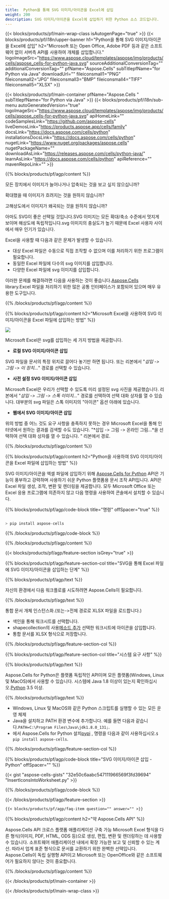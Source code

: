 ```yaml
---
title:  Python을 통해 SVG 이미지/아이콘을 Excel에 삽입
weight: 200
description: SVG 이미지/아이콘을 Excel에 삽입하기 위한 Python 소스 코드입니다.
---
```

{{< blocks/products/pf/main-wrap-class isAutogenPage="true" >}}
{{< blocks/products/pf/i18n/upper-banner h1="Python을 통해 SVG 이미지/아이콘을 Excel에 삽입" h2="Microsoft 또는 Open Office, Adobe PDF 등과 같은 소프트웨어 없이 서버측 API를 사용하여 개체를 삽입합니다." logoImageSrc="https://www.aspose.cloud/templates/aspose/img/products/cells/aspose_cells-for-python-java.svg" sourceAdditionalConversionTag="" additionalConversionTag="" pfName="Aspose.Cells" subTitlepfName="for Python via Java" downloadUrl="" fileiconsmall1="PNG" fileiconsmall2="JPG" fileiconsmall3="BMP" fileiconsmall4="TIFF" fileiconsmall5="XLSX" >}}

{{< blocks/products/pf/main-container pfName="Aspose.Cells " subTitlepfName="for Python via Java" >}}
{{< blocks/products/pf/i18n/sub-menu autoGeneratedVersion="true" logoImageSrc="https://www.aspose.cloud/templates/aspose/img/products/cells/aspose_cells-for-python-java.svg" apiHomeLink="" codeSamplesLink="https://github.com/aspose-cells" liveDemosLink="https://products.aspose.app/cells/family" docsLink="https://docs.aspose.com/cells/python" installationsDocsLink="https://docs.aspose.com/cells/python" nugetLink="https://www.nuget.org/packages/aspose.cells" nugetPackageName="" downloadAsLink="https://releases.aspose.com/cells/python-java/" learnAsLink="https://docs.aspose.com/cells/python" apiReference="" mavenRepoLink="" >}}

{{% blocks/products/pf/agp/content %}}

모든 장치에서 이미지가 늘어나거나 압축되는 것을 보고 싶지 않으십니까?

확대했을 때 이미지가 흐려지는 것을 원하지 않습니까?

고해상도에서 이미지가 왜곡되는 것을 원하지 않습니까?

아마도 SVG이 좋은 선택일 것입니다.SVG 이미지는 모든 확대/축소 수준에서 멋지게 보이며 해상도에 독립적입니다.svg 이미지의 충실도가 높기 때문에 Excel 사용자 사이에서 매우 인기가 있습니다.

Excel을 사용할 때 다음과 같은 문제가 발생할 수 있습니다.

+ 대상 Excel 파일은 수동으로 직접 조작할 수 없으며 이를 처리하기 위한 프로그램이 필요합니다.
+ 동일한 Excel 파일에 다수의 svg 이미지를 삽입합니다.
+ 다양한 Excel 파일에 svg 이미지를 삽입합니다.

 이러한 문제를 해결하려면 다음을 사용하는 것이 좋습니다.[Aspose.Cells](https://products.aspose.com/cells/) library.Excel 파일을 처리하기 위한 많은 공통 인터페이스가 포함되어 있으며 매우 유용한 도구입니다.

{{% /blocks/products/pf/agp/content %}}

{{% blocks/products/pf/agp/content h2="Microsoft Excel을 사용하여 SVG 이미지/아이콘을 Excel 파일에 삽입하는 방법" %}}

![](/cells/ko/net/icons/insert-icons-to-excel/sample.png)

Microsoft Excel은 svg를 삽입하는 세 가지 방법을 제공합니다.

+  **로컬 SVG 이미지/아이콘 삽입**

SVG 파일을 문서의 특정 위치로 끌어다 놓기만 하면 됩니다. 또는 리본에서 "*삽입 -> 그림 -> 이 장치...*" 경로를 선택할 수 있습니다.

+  **사전 설정 SVG 이미지/아이콘 삽입**

Microsoft Excel은 우리가 선택할 수 있도록 미리 설정된 svg 사진을 제공했습니다. 리본에서 "*삽입 -> 그림 -> 스톡 이미지...*" 경로를 선택하여 선택 대화 상자를 열 수 있습니다. 대부분의 svg 파일은 스톡 이미지의 "아이콘" 옵션 아래에 있습니다.

+  **웹에서 SVG 이미지/아이콘 삽입**

위의 방법 중 어느 것도 요구 사항을 충족하지 못하는 경우 Microsoft Excel을 통해 인터넷에서 원하는 결과를 검색할 수도 있습니다. "*삽입 -> 그림 -> 온라인 그림...*을 선택하여 선택 대화 상자를 열 수 있습니다. " 리본에서 경로.

{{% /blocks/products/pf/agp/content %}}

{{% blocks/products/pf/agp/content h2="Python을 사용하여 SVG 이미지/아이콘을 Excel 파일에 삽입하는 방법" %}}

 SVG 이미지/아이콘을 엑셀 파일에 삽입하기 위해
 [Aspose.Cells for Python](https://pypi.org/project/aspose-cells/) 
 API은 기능이 풍부하고 강력하며 사용하기 쉬운 Python 플랫폼용 문서 조작 API입니다. API은 Excel 파일 생성, 조작, 변환 및 렌더링을 제공합니다. 모두 Microsoft Office 또는 Excel 응용 프로그램에 의존하지 않고 다음 명령을 사용하여 콘솔에서 설치할 수 있습니다.

{{% blocks/products/pf/agp/code-block title="명령" offSpacer="true" %}}

```cs

> pip install aspose-cells

```

{{% /blocks/products/pf/agp/code-block %}}

{{% /blocks/products/pf/agp/content %}}

{{< blocks/products/pf/agp/feature-section isGrey="true" >}}

{{% blocks/products/pf/agp/feature-section-col title="SVG을 통해 Excel 파일에 SVG 이미지/아이콘을 삽입하는 단계" %}}

{{% blocks/products/pf/agp/text %}}

자신의 환경에서 다음 워크플로를 시도하려면 Aspose.Cells이 필요합니다.

{{% /blocks/products/pf/agp/text %}}

통합 문서 개체 인스턴스화.(또는->전체 경로로 XLSX 파일을 로드합니다.)
+ 색인을 통해 워크시트를 선택합니다.
 + shapecollection의 사용[메소드 추가](https://reference.aspose.com/cells/java/com.aspose.cells/shapecollection#addIcons(int,%20int,%20int,%20int,%20int,%20int,%20byte[],%20byte[])) 선택한 워크시트에 아이콘을 삽입합니다.
+ 통합 문서를 XLSX 형식으로 저장합니다.

{{% /blocks/products/pf/agp/feature-section-col %}}

{{% blocks/products/pf/agp/feature-section-col title="시스템 요구 사항" %}}

{{% blocks/products/pf/agp/text %}}

 Aspose.Cells for Python은 플랫폼 독립적인 API이며 모든 플랫폼(Windows, Linux 및 MacOS)에서 사용할 수 있습니다. 시스템에 Java 1.8 이상이 있는지 확인하십시오.[Python](https://www.python.org/downloads/) 3.5 이상.
 
{{% /blocks/products/pf/agp/text %}}

-  Windows, Linux 및 MacOS와 같은 Python 스크립트를 실행할 수 있는 모든 운영 체제
-  Java을 설치하고 PATH 환경 변수에 추가합니다. 예를 들면 다음과 같습니다.<code>PATH=C:\Program Files\Java\jdk1.8.0_131;</code>.
-  에서 Aspose.Cells for Python 설치<a href="https://pypi.org/project/aspose-cells/">pypi</a> , 명령을 다음과 같이 사용하십시오.<code>$ pip install aspose-cells</code>.

{{% /blocks/products/pf/agp/feature-section-col %}}

{{% blocks/products/pf/agp/code-block title="SVG 이미지/아이콘 삽입 - Python" offSpacer="" %}}

{{< gist "aspose-cells-gists" "32e50c6aabc547111966569f3fd39694" "InsertIconsIntoWorksheet.py" >}}

{{% /blocks/products/pf/agp/code-block %}}

{{< /blocks/products/pf/agp/feature-section >}}

    {{< blocks/products/pf/agp/faq-item question="" answer="" >}}
 

<!-- aboutfile Starts -->

{{% blocks/products/pf/agp/content h2="약 Aspose.Cells API" %}}

Aspose.Cells API 크로스 플랫폼 애플리케이션 구축 가능 Microsoft Excel 형식을 다른 형식(이미지, PDF, HTML, ODS 등)으로 생성, 편집, 변환 및 렌더링하는 데 사용할 수 있습니다. 소프트웨어 애플리케이션 내에서 확장 가능한 보고 및 신뢰할 수 있는 계산. 따라서 업계 표준 형식으로 문서를 교환하기 위한 완벽한 선택입니다. Aspose.Cells이 독립 실행형 API이고 Microsoft 또는 OpenOffice와 같은 소프트웨어가 필요하지 않다는 것이 중요합니다.

{{% /blocks/products/pf/agp/content %}}



<!-- aboutfile Ends -->
<!--
{{< blocks/products/pf/agp/other-supported-section title="Other Supported Splitting Formats" subTitle="Using C#, One can also split large file into chunks of many other file formats including." >}}

{{< blocks/products/pf/agp/other-supported-section-item href="https://products.aspose.com/cells/net/splitter/ods/" name="ODS" description="OpenDocument Spreadsheet File" >}}
{{< blocks/products/pf/agp/other-supported-section-item href="https://products.aspose.com/cells/net/splitter/xls/" name="XLS" description="Excel Binary Format" >}}
{{< blocks/products/pf/agp/other-supported-section-item href="https://products.aspose.com/cells/net/splitter/xlsb/" name="XLSB" description="Binary Excel Workbook File" >}}
{{< blocks/products/pf/agp/other-supported-section-item href="https://products.aspose.com/cells/net/splitter/xlsm/" name="XLSM" description="Spreadsheet File" >}}

{{< /blocks/products/pf/agp/other-supported-section >}}

-->

{{< /blocks/products/pf/main-container >}}
    
{{< /blocks/products/pf/main-wrap-class >}}
